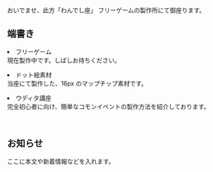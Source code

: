 <link rel="stylesheet" href="assets/css/custom.css">
おいでませ、此方「わんでし座」  
フリーゲームの製作所にて御座ります。

  <div>
    <h2>端書き</h2>  
    <p><li>フリーゲーム</li>
    現在製作中です。しばしお待ちください。</p>
    <p><li>ドット絵素材</li>
    当座にて製作した、16px のマップチップ素材です。</p>
    <p><li>ウディタ講座</li>
    完全初心者に向け、簡単なコモンイベントの製作方法を紹介しております。</p>
    <br>
    <h2>お知らせ</h2>
    <p>ここに本文や新着情報などを入れます。</p>
  </div>
